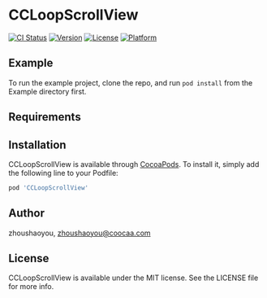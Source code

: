 # CCLoopScrollView

[![CI Status](https://img.shields.io/travis/zhoushaoyou/CCLoopScrollView.svg?style=flat)](https://travis-ci.org/zhoushaoyou/CCLoopScrollView)
[![Version](https://img.shields.io/cocoapods/v/CCLoopScrollView.svg?style=flat)](https://cocoapods.org/pods/CCLoopScrollView)
[![License](https://img.shields.io/cocoapods/l/CCLoopScrollView.svg?style=flat)](https://cocoapods.org/pods/CCLoopScrollView)
[![Platform](https://img.shields.io/cocoapods/p/CCLoopScrollView.svg?style=flat)](https://cocoapods.org/pods/CCLoopScrollView)

## Example

To run the example project, clone the repo, and run `pod install` from the Example directory first.

## Requirements

## Installation

CCLoopScrollView is available through [CocoaPods](https://cocoapods.org). To install
it, simply add the following line to your Podfile:

```ruby
pod 'CCLoopScrollView'
```

## Author

zhoushaoyou, zhoushaoyou@coocaa.com

## License

CCLoopScrollView is available under the MIT license. See the LICENSE file for more info.
